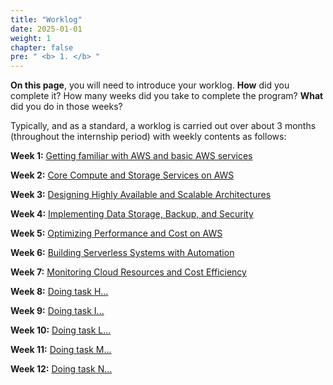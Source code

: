 ```yaml
---
title: "Worklog"
date: 2025-01-01
weight: 1
chapter: false
pre: " <b> 1. </b> "
---
```


**On this page**, you will need to introduce your worklog. **How** did you complete it? How many weeks did you take to complete the program? **What** did you do in those weeks?

Typically, and as a standard, a worklog is carried out over about 3 months (throughout the internship period) with weekly contents as follows:

**Week 1:** [Getting familiar with AWS and basic AWS services](1.1-week1/)

**Week 2:** [Core Compute and Storage Services on AWS](1.2-week2/)

**Week 3:** [Designing Highly Available and Scalable Architectures](1.3-week3/)

**Week 4:** [Implementing Data Storage, Backup, and Security](1.4-week4/)

**Week 5:** [Optimizing Performance and Cost on AWS](1.5-week5/)

**Week 6:** [Building Serverless Systems with Automation](1.6-week6/)

**Week 7:** [Monitoring Cloud Resources and Cost Efficiency](1.7-week7/)

**Week 8:** [Doing task H...](1.8-week8/)

**Week 9:** [Doing task I...](1.9-week9/)

**Week 10:** [Doing task L...](1.10-week10/)

**Week 11:** [Doing task M...](1.11-week11/)

**Week 12:** [Doing task N...](1.12-week12/)
